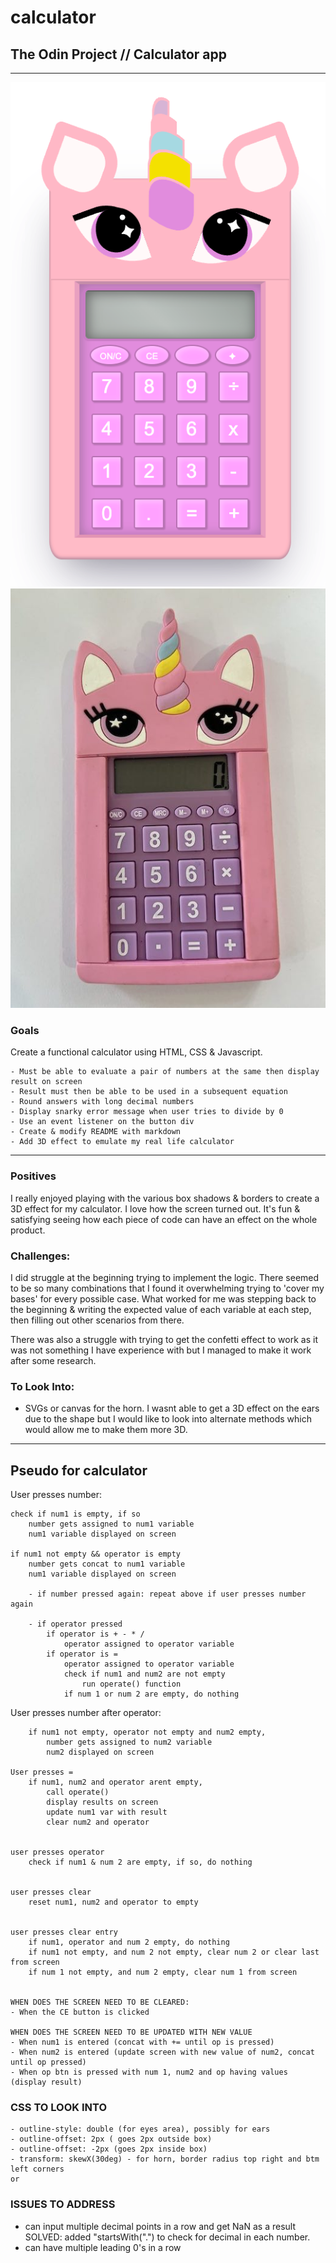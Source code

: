 # calculator
## The Odin Project // Calculator app
---

![unicorn calculator](/Screen%20Shot%20as%20at%2028%20April%202022.png)
![original unicorn calculator](/originalCalculator.jpg)

### **Goals** 
Create a functional calculator using HTML, CSS & Javascript. 

    - Must be able to evaluate a pair of numbers at the same then display result on screen
    - Result must then be able to be used in a subsequent equation
    - Round answers with long decimal numbers
    - Display snarky error message when user tries to divide by 0
    - Use an event listener on the button div 
    - Create & modify README with markdown
    - Add 3D effect to emulate my real life calculator

---
### **Positives**
I really enjoyed playing with the various box shadows & borders to create a 3D effect for my calculator. I love how the screen turned out. It's fun & satisfying seeing how each piece of code can have an effect on the whole product. 

### **Challenges:**
I did struggle at the beginning trying to implement the logic. There seemed to be so many combinations that I found it overwhelming trying to 'cover my bases' for every possible case. What worked for me was stepping back to the beginning & writing the expected value of each variable at each step, then filling out other scenarios from there. 

There was also a struggle with trying to get the confetti effect to work as it was not something I have experience with but I managed to make it work after some research. 

### **To Look Into:**
- SVGs or canvas for the horn. I wasnt able to get a 3D effect on the ears due to the shape but I would like to look into alternate methods which would allow me to make them more 3D. 

* * * 

## Pseudo for calculator

User presses number: 

    check if num1 is empty, if so
        number gets assigned to num1 variable 
        num1 variable displayed on screen
        
    if num1 not empty && operator is empty
        number gets concat to num1 variable
        num1 variable displayed on screen 
                
        - if number pressed again: repeat above if user presses number again
        
        - if operator pressed
            if operator is + - * / 
                operator assigned to operator variable
            if operator is = 
                operator assigned to operator variable
                check if num1 and num2 are not empty
                    run operate() function
                if num 1 or num 2 are empty, do nothing

User presses number after operator:

        if num1 not empty, operator not empty and num2 empty,
            number gets assigned to num2 variable
            num2 displayed on screen

    User presses = 
        if num1, num2 and operator arent empty, 
            call operate() 
            display results on screen
            update num1 var with result
            clear num2 and operator


    user presses operator
        check if num1 & num 2 are empty, if so, do nothing


    user presses clear
        reset num1, num2 and operator to empty


    user presses clear entry
        if num1, operator and num 2 empty, do nothing
        if num1 not empty, and num 2 not empty, clear num 2 or clear last from screen
        if num 1 not empty, and num 2 empty, clear num 1 from screen


    WHEN DOES THE SCREEN NEED TO BE CLEARED:
    - When the CE button is clicked

    WHEN DOES THE SCREEN NEED TO BE UPDATED WITH NEW VALUE
    - When num1 is entered (concat with += until op is pressed)
    - When num2 is entered (update screen with new value of num2, concat until op pressed)
    - When op btn is pressed with num 1, num2 and op having values (display result)


### CSS TO LOOK INTO
    - outline-style: double (for eyes area), possibly for ears
    - outline-offset: 2px ( goes 2px outside box)
    - outline-offset: -2px (goes 2px inside box)
    - transform: skewX(30deg) - for horn, border radius top right and btm left corners
    or
    
 ### ISSUES TO ADDRESS
 - can input multiple decimal points in a row and get NaN as a result   
    SOLVED: added "startsWith(".") to check for decimal in each number. 
 - can have multiple leading 0's in a row